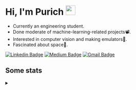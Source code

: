 <h1 align="left">Hi, I'm Purich
<img src="https://media.giphy.com/media/hvRJCLFzcasrR4ia7z/giphy.gif" width="30px"/></h1>

* Currently an engineering student.
* Done moderate of machine-learning-related projects:film_projector:.
* Interested in computer vision and making emulators:space_invader:.
* Fascinated about space:milky_way:.

[![Linkedin Badge](https://img.shields.io/badge/-Purich-blue?style=flat-square&logo=Linkedin&logoColor=white&link=https://www.linkedin.com/in/purich-siritip-16b3b3255/)](https://www.linkedin.com/in/purich-siritip-16b3b3255) [![Medium Badge](https://img.shields.io/badge/-@purich-gray?style=flat-square&labelColor=000000&logo=Medium&link=https://medium.com/@phuritsiritip)](https://medium.com/@phuritsiritip)
[![Gmail Badge](https://img.shields.io/badge/-mark.phurit@gmail.com-c14438?style=flat-square&logo=Gmail&logoColor=white&link=mailto:mark.phurit@gmail.com)](mailto:mark.phurit@gmail.com)

## Some stats

<details>
  <summary></summary>
  
  <!--START_SECTION:waka-->
**I'm a Night 🦉** 

```text
🌞 Morning       85 commits       ███████░░░░░░░░░░░░░░░░░░   27.78 % 
🌆 Daytime       65 commits       █████░░░░░░░░░░░░░░░░░░░░   21.24 % 
🌃 Evening      132 commits       ██████████░░░░░░░░░░░░░░░   43.14 % 
🌙 Night         24 commits       ██░░░░░░░░░░░░░░░░░░░░░░░   07.84 % 

```


📊 **This Week I Spent My Time On** 

```text
💬 Programming Languages: 
Python                   2 hrs 58 mins       █████████████████████████   99.99 % 
C++                      0 secs              ░░░░░░░░░░░░░░░░░░░░░░░░░   00.01 % 

🐱‍💻 Projects: 
Computer Programming     2 hrs 59 mins       █████████████████████████   100.00 % 

```


<!--END_SECTION:waka-->

  <!--START_SECTION:waka-simple-->

```text
From: 19 January 2023 - To: 18 February 2023

Total Time: 23 hrs

Python       19 hrs 51 mins  █████████████████████▓░░░   86.30 %
C++          1 hr 38 mins    █▓░░░░░░░░░░░░░░░░░░░░░░░   07.13 %
YAML         47 mins         █░░░░░░░░░░░░░░░░░░░░░░░░   03.46 %
Markdown     10 mins         ▒░░░░░░░░░░░░░░░░░░░░░░░░   00.79 %
Git Config   8 mins          ░░░░░░░░░░░░░░░░░░░░░░░░░   00.61 %
Other        6 mins          ░░░░░░░░░░░░░░░░░░░░░░░░░   00.46 %
```

<!--END_SECTION:waka-simple-->

  <!--![Anurag's GitHub stats](https://github-readme-stats.vercel.app/api?username=vikimark&show_icons=true&theme=gruvbox_light)-->
  
</details>

<!--
**vikimark/vikimark** is a ✨ _special_ ✨ repository because its `README.md` (this file) appears on your GitHub profile.

Here are some ideas to get you started:

- 🔭 I’m currently working on ...
- 🌱 I’m currently learning ...
- 👯 I’m looking to collaborate on ...
- 🤔 I’m looking for help with ...
- 💬 Ask me about ...
- 📫 How to reach me: ...
- 😄 Pronouns: ...
- ⚡ Fun fact: ...
-->
